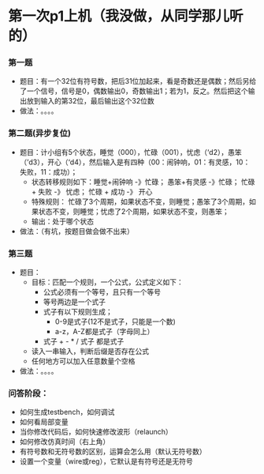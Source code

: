 # 第一次p1上机（我没做，从同学那儿听的）





### 第一题

- 题目：有一个32位有符号数，把后31位加起来，看是奇数还是偶数；然后另给了一个信号，信号是0，偶数输出0，奇数输出1；若为1，反之。然后把这个输出放到输入的第32位，最后输出这个32位数
- 做法：。。。。



### 第二题(异步复位)

- 题目：计小组有5个状态，睡觉（000），忙碌（001），忧虑（‘d2），愚笨（’d3），开心（‘d4），然后输入是有四种（00：闹钟响，01：有灵感，10：失败，11：成功）；
  - 状态转移规则如下：睡觉+闹钟响 -》忙碌； 愚笨+有灵感 -》忙碌； 忙碌 + 失败 -》 忧虑； 忙碌 + 成功 -》 开心
  - 特殊规则： 忙碌了3个周期，如果状态不变，则睡觉；愚笨了3个周期，如果状态不变，则睡觉；忧虑了2个周期，如果状态不变，则愚笨；
  - 输出：处于哪个状态
- 做法：（有坑，按题目做会做不出来）



### 第三题

- 题目：
  - 目标：匹配一个规则，一个公式，公式定义如下：
    - 公式必须有一个等号，且只有一个等号
    - 等号两边是一个式子
    - 式子有以下规则生成；
      - 0-9是式子(12不是式子，只能是一个数)
      - a-z，A-Z都是式子（字母同上）
    - 式子 + - * / 式子 都是式子
  - 读入一串输入，判断后缀是否存在公式
  - 任何地方可以加入任意数量个空格
- 做法：。。。。





### 问答阶段：

- 如何生成testbench，如何调试
- 如何看局部变量
- 当你修改代码后，如何快速修改波形（relaunch）
- 如何修改仿真时间（右上角）
- 有符号数和无符号数的区别，运算会怎么用（默认无符号数）
- 设置一个变量（wire或reg），它默认是有符号还是无符号